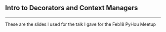 ## Intro to Decorators and Context Managers
---
These are the slides I used for the talk I gave for the Feb18 PyHou Meetup
